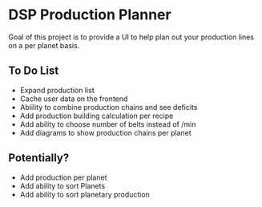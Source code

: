 # DSP Production Planner

Goal of this project is to provide a UI to help plan out your production lines on a per planet basis.

## To Do List
- Expand production list
- Cache user data on the frontend
- Abiility to combine production chains and see deficits
- Add production building calculation per recipe
- Add ability to choose number of belts instead of /min
- Add diagrams to show production chains per planet

## Potentially?
- Add production per planet
- Add ability to sort Planets
- Add ability to sort planetary production
